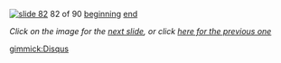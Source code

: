 [![slide 82](https://dl.dropboxusercontent.com/u/2977490/presentations/cookbook/img82.jpg)](83.md)
82 of 90
[beginning](01.md)
[end](89.md)

_Click on the image for the [next slide](83.md), or click [here for the previous one](81.md)_

[gimmick:Disqus](theodox-github)
